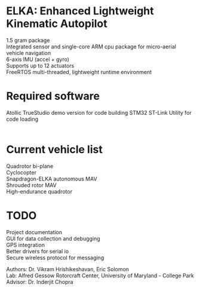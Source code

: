 # ELKA: Enhanced Lightweight Kinematic Autopilot
1.5 gram package<br/>
Integrated sensor and single-core ARM cpu package for micro-aerial vehicle navigation<br/>
6-axis IMU (accel + gyro)<br/>
Supports up to 12 actuators<br/>
FreeRTOS multi-threaded, lightweight runtime environment <br/>

# Required software
Atollic TrueStudio demo version for code building 
STM32 ST-Link Utility for code loading<br/>
<br/>

# Current vehicle list
Quadrotor bi-plane<br/>
Cyclocopter<br/>
Snapdragon-ELKA autonomous MAV<br/>
Shrouded rotor MAV<br/>
High-endurance quadrotor<br/>

# TODO
Project documentation <br/>
GUI for data collection and debugging<br/>
GPS integration<br/>
Better drivers for serial io <br/>
Secure wireless protocol for messaging<br/>

Authors: Dr. Vikram Hrishikeshavan, Eric Solomon<br/>
Lab: Alfred Gessow Rotorcraft Center, University of Maryland - College Park<br/>
Advisor: Dr. Inderjit Chopra
